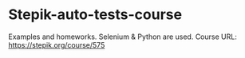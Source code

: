 # Stepik-auto-tests-course
Examples and homeworks. Selenium &amp; Python are used.
Course URL: https://stepik.org/course/575
